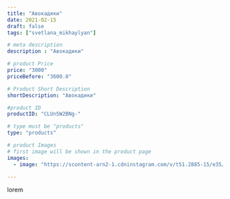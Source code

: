 ```yaml
---
title: "Авокадики"
date: 2021-02-15
draft: false
tags: ["svetlana_mikhaylyan"]

# meta description
description : "Авокадики"

# product Price
price: "3000"
priceBefore: "3600.0"

# Product Short Description
shortDescription: "Авокадики"

#product ID
productID: "CLUn5W2BNg-"

# type must be "products"
type: "products"

# product Images
# first image will be shown in the product page
images:
  - image: "https://scontent-arn2-1.cdninstagram.com/v/t51.2885-15/e35/150011940_446963706498214_6567068028896736836_n.jpg?se=7&tp=1&_nc_ht=scontent-arn2-1.cdninstagram.com&_nc_cat=110&_nc_ohc=eCTlzygBVQMAX_xkt81&ccb=7-4&oh=a28a1ace214d09c170365a0b42b3d788&oe=6083A014&_nc_sid=86f79a&ig_cache_key=MjUwOTgwNjM1NzcwNDkyMzE5OA%3D%3D.2-ccb7-4"

---
```

lorem
